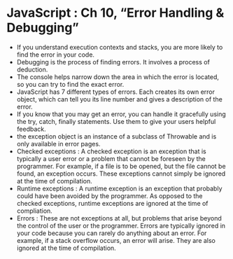 
# JavaScript : Ch 10, “Error Handling & Debugging”
- If you understand execution contexts and stacks, you are more likely to find the error in your code. 
- Debugging is the process of finding errors. It involves a process of deduction. 
- The console helps narrow down the area in which the error is located, so you can try to find the exact error. 
- JavaScript has 7 different types of errors. Each creates its own error object, which can tell you its line number and gives a description of the error. 
- If you know that you may get an error, you can handle it gracefully using the try, catch, finally statements. Use them to give your users helpful feedback. 
- the exception object is an instance of a subclass of Throwable and is only available in error pages.
- Checked exceptions :
A checked exception is an exception that is typically a user error or a problem that cannot be foreseen by the programmer. For example, if a file is to be opened, but the file cannot be found, an exception occurs. These exceptions cannot simply be ignored at the time of compilation.
- Runtime exceptions :
A runtime exception is an exception that probably could have been avoided by the programmer. As opposed to the checked exceptions, runtime exceptions are ignored at the time of compliation.
- Errors :
These are not exceptions at all, but problems that arise beyond the control of the user or the programmer. Errors are typically ignored in your code because you can rarely do anything about an error. For example, if a stack overflow occurs, an error will arise. They are also ignored at the time of compilation.
